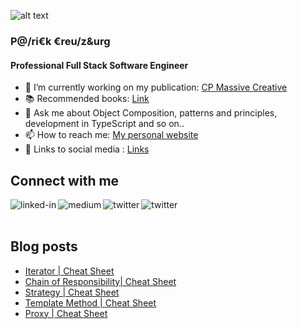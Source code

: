 ![alt text](https://patrickcreutzburg.de/assets/images/about-me/about-me_banner.jpg)

### P@/ri€k €reu/z&urg
#### Professional Full Stack Software Engineer

- 🔭 I’m currently working on my publication: [CP Massive Creative](https://medium.com/cp-massive-programming)
- 📚 Recommended books: [Link](https://patrickcreutzburg.de/recommended-books) 
- 💬 Ask me about Object Composition, patterns and principles, development in TypeScript and so on..
- 📫 How to reach me: [My personal website](https://patrickcreutzburg.de)
- 🔗 Links to social media : [Links](https://patrickcreutzburg.de/links)

## Connect with me

[<img align="left" alt="linked-in" src="https://img.shields.io/badge/linkedin-%230077B5.svg?&style=for-the-badge&logo=linkedin&logoColor=white" />](https://www.linkedin.com/in/patrick-creutzburg/)
[<img align="left" alt="medium" src="https://img.shields.io/badge/medium-%2312100E.svg?&style=for-the-badge&logo=medium&logoColor=white" />](https://medium.com/cp-massive-programming)
[<img align="left" alt="twitter" src="https://img.shields.io/badge/twitter-%231DA1F2.svg?&style=for-the-badge&logo=twitter&logoColor=white" />](https://twitter.com/Itchimonji)
[<img align="left" alt="twitter" src="https://img.shields.io/badge/instagram-%23fe5341.svg?&style=for-the-badge&logo=instagram&logoColor=white" />](https://www.instagram.com/cpmassiveprogramming/)

<br>
<br>

## Blog posts
<!-- BLOG-POST-LIST:START -->
- [Iterator | Cheat Sheet](https://medium.com/cp-massive-programming/iterator-cheat-sheet-51e8980db7a8?source=rss-ff8233d2c1a2------2)
- [Chain of Responsibility| Cheat Sheet](https://medium.com/cp-massive-programming/chain-of-responsibility-cheat-sheet-c13cc946dd70?source=rss-ff8233d2c1a2------2)
- [Strategy | Cheat Sheet](https://medium.com/cp-massive-programming/strategy-cheat-sheet-47706f39c2ad?source=rss-ff8233d2c1a2------2)
- [Template Method | Cheat Sheet](https://medium.com/cp-massive-programming/template-method-cheat-sheet-baf8bf924e4d?source=rss-ff8233d2c1a2------2)
- [Proxy | Cheat Sheet](https://medium.com/cp-massive-programming/proxy-cheat-sheet-13330d7750af?source=rss-ff8233d2c1a2------2)
<!-- BLOG-POST-LIST:END -->
